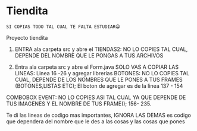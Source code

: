 # Tiendita 
    SI COPIAS TODO TAL CUAL TE FALTA ESTUDIAR😀
Proyecto tiendita
 
1. ENTRA ala carpeta src y abre el TIENDAS2: NO LO COPIES TAL CUAL, DEPENDE DEL NOMBRE QUE LE PONGAS A TUS ARCHIVOS

2. Entra ala carpeta src y abre el Form.java
    SOLO VAS A COPIAR LAS LINEAS: Linea 16 -26 y agregar librerias
  BOTONES: NO LO COPIES TAL CUAL, DEPENDE DE LOS NOMBRES QUE LE PONES A TUS FRAMES (BOTONES,LISTAS ETC);
  El boton de agregar es de la linea 137 - 154
  
  COMBOBOX EVENT: NO LO COPIES ASI TAL CUAL YA QUE DEPENDE DE TUS IMAGENES Y EL NOMBRE DE TUS FRAME();
  156- 235.
  
  Te di las lineas de codigo mas importantes, IGNORA LAS DEMAS es codigo que dependera del nombre que le des a las cosas y las cosas que pones
